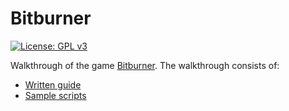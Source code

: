 # Bitburner

[![License: GPL v3](https://img.shields.io/badge/License-GPL%20v3-blue.svg)](http://www.gnu.org/licenses/gpl-3.0)

Walkthrough of the game
[Bitburner](https://github.com/bitburner-official/bitburner-src). The
walkthrough consists of:

<!-- prettier-ignore -->
- [Written guide](doc/README.md)
- [Sample scripts](src/README.md)
